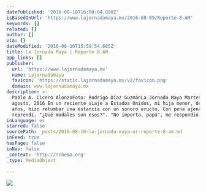 ```yaml
---
datePublished: '2016-08-10T16:00:04.880Z'
isBasedOnUrl: 'https://www.lajornadamaya.mx/2016-08-09/Reporte-8-AM'
keywords: []
related: []
author: []
via: {}
dateModified: '2016-08-10T15:59:54.685Z'
title: La Jornada Maya | Reporte 8 AM
app_links: []
publisher:
  url: 'https://www.lajornadamaya.mx'
  name: Lajornadamaya
  favicon: 'https://static.lajornadamaya.mx/v2/favicon.png'
  domain: www.lajornadamaya.mx
description: >-
  Pablo A. Cicero AlonzoFoto: Rodrigo Díaz GuzmánLa Jornada Maya Martes 9 de
  agosto, 2016 En un reciente viaje a Estados Unidos, mi hija menor, de seis
  años, hizo retumbar una estancia con un sonoro eructo. Con pena ajena, la
  reprendí. "¿Qué modales son esos?". "No importa, papá", me respondió.
inLanguage: es
starred: false
sourcePath: _posts/2016-08-10-la-jornada-maya-or-reporte-8-am.md
inFeed: true
hasPage: false
inNav: false
_context: 'http://schema.org'
_type: MediaObject

---
```

![](https://the-grid-user-content.s3-us-west-2.amazonaws.com/0f7e432a-9d24-45cd-990a-640ca3b90945.png)